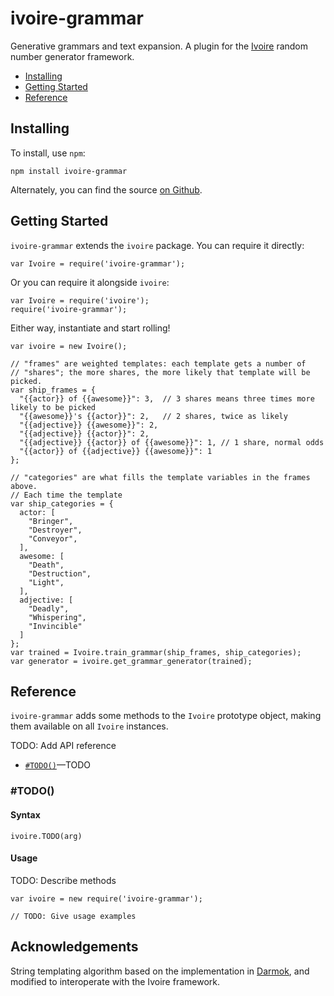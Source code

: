 ivoire-grammar
==============

Generative grammars and text expansion. A plugin for the
[Ivoire](https://www.npmjs.com/package/ivoire) random number generator
framework.


- [Installing](#installing)
- [Getting Started](#getting-started)
- [Reference](#reference)


Installing
----------

To install, use `npm`:

    npm install ivoire-grammar

Alternately, you can find the source [on Github](https://github.com/dreamhorn/ivoire-grammar).


Getting Started
---------------

`ivoire-grammar` extends the `ivoire` package. You can require it directly:

    var Ivoire = require('ivoire-grammar');

Or you can require it alongside `ivoire`:

    var Ivoire = require('ivoire');
    require('ivoire-grammar');

Either way, instantiate and start rolling!


    var ivoire = new Ivoire();

    // "frames" are weighted templates: each template gets a number of
    // "shares"; the more shares, the more likely that template will be picked.
    var ship_frames = {
      "{{actor}} of {{awesome}}": 3,  // 3 shares means three times more likely to be picked
      "{{awesome}}'s {{actor}}": 2,   // 2 shares, twice as likely
      "{{adjective}} {{awesome}}": 2,
      "{{adjective}} {{actor}}": 2,
      "{{adjective}} {{actor}} of {{awesome}}": 1, // 1 share, normal odds
      "{{actor}} of {{adjective}} {{awesome}}": 1
    };

    // "categories" are what fills the template variables in the frames above.
    // Each time the template
    var ship_categories = {
      actor: [
        "Bringer",
        "Destroyer",
        "Conveyor",
      ],
      awesome: [
        "Death",
        "Destruction",
        "Light",
      ],
      adjective: [
        "Deadly",
        "Whispering",
        "Invincible"
      ]
    };
    var trained = Ivoire.train_grammar(ship_frames, ship_categories);
    var generator = ivoire.get_grammar_generator(trained);



Reference
---------

`ivoire-grammar` adds some methods to the `Ivoire` prototype object, making them
available on all `Ivoire` instances.

TODO: Add API reference

- [`#TODO()`](#TODO')—TODO

### #TODO()

#### Syntax

    ivoire.TODO(arg)

#### Usage

TODO: Describe methods

```
var ivoire = new require('ivoire-grammar');

// TODO: Give usage examples
```


Acknowledgements
----------------

String templating algorithm based on the implementation in
[Darmok](https://github.com/forana/darmok-js), and modified to interoperate
with the Ivoire framework.
